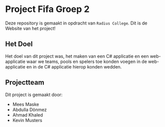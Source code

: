 # Project Fifa Groep 2

Deze repository is gemaakt in opdracht van `Radius College`. Dit is de Website van het project!

## Het Doel

Het doel van dit project was, het maken van een C# applicatie en een web-applicatie waar we
teams, pools en spelers toe konden voegen in de web-applicatie en in de C# applicatie hierop konden wedden.

## Projectteam

Dit project is gemaakt door:
- Mees Maske
- Abdulla Dönmez
- Ahmad Khaled
- Kevin Musters